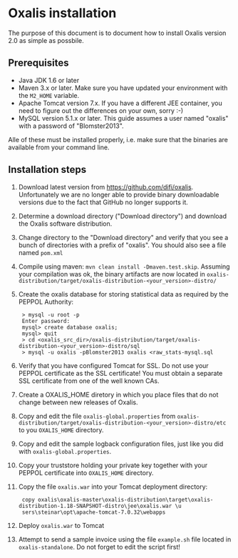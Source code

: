 # Oxalis installation

The purpose of this document is to document how to install Oxalis version 2.0 as simple as possbile.

## Prerequisites

* Java JDK 1.6 or later
* Maven 3.x or later. Make sure you have updated your environment with the `M2_HOME` variable.
* Apache Tomcat version 7.x. If you have a different JEE container, you need to figure out the differences on your own, sorry :-)
* MySQL version 5.1.x or later. This guide assumes a user named "oxalis" with a password of "Blomster2013".

Alle of these must be installed properly, i.e. make sure that the binaries are available from your command line.

## Installation steps


1. Download latest version from https://github.com/difi/oxalis. Unfortunately we are no longer able to provide binary downloadable versions due
to the fact that GitHub no longer supports it.

1. Determine a download directory ("Download directory") and download the Oxalis software distribution.

1. Change directory to the "Download directory" and verify that you see a bunch of directories with a prefix of "oxalis".
You should also see a file named `pom.xml`

1. Compile using maven: `mvn clean install -Dmaven.test.skip`. Assuming your compilation was ok,
    the binary artifacts are now located in
    `oxalis-distribution/target/oxalis-distribution-<your_version>-distro/`

1. Create the oxalis database for storing statistical data as required by the PEPPOL Authority:

        > mysql -u root -p
        Enter password:
        mysql> create database oxalis;
        mysql> quit
        > cd <oxalis_src_dir>/oxalis-distribution/target/oxalis-distribution-<your_version>-distro/sql
        > mysql -u oxalis -pBlomster2013 oxalis <raw_stats-mysql.sql

1. Verify that you have configured Tomcat for SSL. Do not use your PEPPOL certificate as the SSL certificate! You must obtain
a separate SSL certificate from one of the well known CAs.

1. Create a OXALIS_HOME diretory in which you place files that do not change between new releases of Oxalis.

1. Copy and edit the file `oxalis-global.properties` from `oxalis-distribution/target/oxalis-distribution-<your_version>-distro/etc` to
 you `OXALIS_HOME` directory.

1. Copy and edit the sample logback configuration files, just like you did with `oxalis-global.properties`.

1. Copy your truststore holding your private key together with your PEPPOL certificate into `OXALIS_HOME` directory.

1. Copy the file `oxalis.war` into your Tomcat deployment directory:

        copy oxalis\oxalis-master\oxalis-distribution\target\oxalis-distribution-1.18-SNAPSHOT-distro\jee\oxalis.war \u
        sers\steinar\opt\apache-tomcat-7.0.32\webapps

1. Deploy `oxalis.war` to Tomcat

1. Attempt to send a sample invoice using the file `example.sh` file located in `oxalis-standalone`.
 Do not forget to edit the script first!
